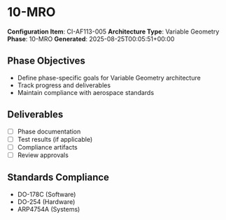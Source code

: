 # 10-MRO

**Configuration Item**: CI-AF113-005
**Architecture Type**: Variable Geometry
**Phase**: 10-MRO
**Generated**: 2025-08-25T00:05:51+00:00

## Phase Objectives
- Define phase-specific goals for Variable Geometry architecture
- Track progress and deliverables
- Maintain compliance with aerospace standards

## Deliverables
- [ ] Phase documentation
- [ ] Test results (if applicable)
- [ ] Compliance artifacts
- [ ] Review approvals

## Standards Compliance
- DO-178C (Software)
- DO-254 (Hardware)
- ARP4754A (Systems)

